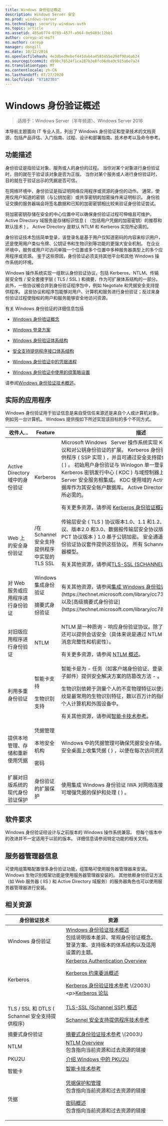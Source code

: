 ```yaml
---
title: Windows 身份验证概述
description: Windows Server 安全
ms.prod: windows-server
ms.technology: security-windows-auth
ms.topic: article
ms.assetid: 485a0774-0785-457f-a964-0e9403c12bb1
author: coreyp-at-msft
ms.author: coreyp
manager: dongill
ms.date: 10/12/2016
ms.openlocfilehash: 4e3dbed9ebef441dab4a4583455e29df98a6ab24
ms.sourcegitcommit: d99bc78524f1ca287b3e8fc06dba3c915a6e7a24
ms.translationtype: MT
ms.contentlocale: zh-CN
ms.lasthandoff: 07/27/2020
ms.locfileid: "87182303"
---
```

# <a name="windows-authentication-overview"></a>Windows 身份验证概述

>适用于：Windows Server（半年频道）、Windows Server 2016

本导航主题面向 IT 专业人员，列出了 Windows 身份验证和登录技术的文档资源，包括产品评估、入门指南、过程、设计和部署指南、技术参考以及命令参考。

## <a name="feature-description"></a>功能描述
身份验证是指验证对象、服务或人的身份的过程。 当你对某个对象进行身份验证时，目的就在于验证该对象是否为正版。 当你对某个服务或人进行身份验证时，目的就在于验证出示的凭据是否可信。

在网络环境中，身份验证是指证明网络应用程序或资源的身份的动作。 通常，使用仅用户知道的密钥（与公钥加密）或共享密钥的加密操作来证明标识。 身份验证交换的服务器端会将签名数据和已知的加密密钥相比较来验证身份验证尝试。

将加密密钥存储在安全的中心位置中可以确保身份验证过程可伸缩且可维护。 Active Directory 域服务是存储标识信息 \( （包括用户凭据的加密密钥）的推荐和默认技术 \) 。 Active Directory 是默认 NTLM 和 Kerberos 实现所必需的。

身份验证技术包括简单登录，该登录名是基于用户仅知道密码的内容来标识用户，还是使用用户类似令牌、公钥证书和生物识别等功能的更强大安全机制。 在企业环境中，服务或用户可访问单独一个位置或多个位置中多种服务器类型上的多个应用程序或资源。 鉴于这些原因，身份验证必须支持其他平台和其他 Windows 操作系统的环境。

Windows 操作系统实现一组默认身份验证协议，包括 Kerberos、NTLM、传输层安全性 \/ 安全套接字层 \( TLS \/ SSL \) 和摘要，作为可扩展体系结构的一部分。 此外，一些协议被合并到身份验证程序包中，例如 Negotiate 和凭据安全支持提供程序。 这些协议和程序包能够对用户、计算机和服务进行身份验证；反过来身份验证过程使授权的用户和服务能够安全地访问资源。

有关 Windows 身份验证的详细信息包括

-   [Windows 身份验证概念](windows-authentication-concepts.md)

-   [Windows 登录方案](windows-logon-scenarios.md)

-   [Windows 身份验证体系结构](windows-authentication-architecture.md)

-   [安全支持提供程序接口体系结构](security-support-provider-interface-architecture.md)

-   [Windows 身份验证中的凭据进程](credentials-processes-in-windows-authentication.md)

-   [Windows 身份验证中使用的组策略设置](group-policy-settings-used-in-windows-authentication.md)

请参阅[Windows 身份验证技术概述](windows-authentication-technical-overview.md)。

## <a name="practical-applications"></a>实际的应用程序
Windows 身份验证用于验证信息是来自受信任来源还是来自个人或计算机对象，例如另一台计算机。 Windows 提供按如下所述实现该目标的多个不同方式。

|收件人...|Feature|描述|
|----|------|--------|
|Active Directory 域中的身份验证|Kerberos|Microsoft Windows &nbsp; Server 操作系统实现 Kerberos 版本5身份验证协议和对公钥身份验证的扩展。 Kerberos 身份验证客户端作为安全支持提供程序 \( SSP 实现 \) ，并且可通过安全支持提供程序接口 SSPI 进行访问 \( \) 。 初始用户身份验证与 Winlogon 单一登录 \- 体系结构集成。 Kerberos 密钥发行中心 \( KDC \) 与域控制器上运行的其他 Windows Server 安全服务相集成。 KDC 使用域的 Active Directory 目录服务数据库作为其安全帐户数据库。 Active Directory 是默认 Kerberos 实现所必需的。<p>有关更多资源，请参阅 [Kerberos 身份验证概述](../kerberos/kerberos-authentication-overview.md)。|
|Web 上的安全身份验证|\/在 Schannel 安全支持提供程序中实现的 TLS SSL|传输层安全 \( TLS \) 协议版本1.0、1.1 和1.2、安全套接字层 \( SSL \) 协议、版本2.0 和3.0、数据报传输层安全协议版本1.0 和专用通信传输 \( PCT 协议版本 \) 1.0 基于公钥加密。 安全通道 \( Schannel \) 提供程序身份验证协议套件提供这些协议。 所有 Schannel 协议使用客户端和服务器模型。<p>有关其他资源，请参阅[TLS-SSL &#40;SCHANNEL SSP&#41; 概述](../tls/tls-ssl-schannel-ssp-overview.md)。|
|对 Web 服务或应用程序进行身份验证|Windows 集成身份验证<p>摘要式身份验证|有关其他资源，请参阅[集成 Windows 身份验证](https://technet.microsoft.com/library/cc758557(v=WS.10).aspx)和[摘要式身份验证](https://technet.microsoft.com/library/cc738318(v=ws.10).aspx)，以及[高级摘要式身份验证](https://technet.microsoft.com/library/cc783131(v=ws.10).aspx)。|
|对旧版应用程序进行身份验证|NTLM|NTLM 是一种质询 \- 响应身份验证协议。除了身份验证外，NTLM 协议还可以提供会话安全（具体来说是通过 NTLM 中的签名和密封功能提供消息完整性和机密性）。<p>有关更多资源，请参阅 [NTLM 概述](../kerberos/ntlm-overview.md)。|
|利用多重身份验证|智能卡支持<p>生物识别支持|智能卡是为 \- 任务（如客户端身份验证、登录到域、代码签名和保护电子邮件）提供安全解决方案的防篡改方法 \- 。<p>生物识别依赖于测量个人的不变物理特征以便对此人进行唯一标识。 指纹是最常用的生物识别特征，数以百万计的指纹生物识别设备都嵌入到个人计算机和外围设备中。<p>有关其他资源，请参阅[智能卡技术参考](https://technet.microsoft.com/itpro/windows/keep-secure/smart-card-windows-smart-card-technical-reference)。 |
|提供本地管理、存储和重新使用凭据|凭据管理<p>本地安全机构<p>密码|Windows 中的凭据管理可确保凭据安全存储。 可以通过应用或网站在安全桌面上收集凭据 \( \) ，以便在每次访问资源时显示正确的凭据。<p>
|扩展对旧版系统的现代身份验证保护|身份验证的扩展保护|使用集成 Windows 身份验证 IWA 对网络连接进行身份验证时，此功能可增强凭据的保护和处理 \( \) 。|

## <a name="software-requirements"></a>软件要求
Windows 身份验证经设计与之前版本的 Windows 操作系统兼容。 但每个版本中的改进并不一定适用于以前的版本。 详细信息请参阅特定功能的相关文档。

## <a name="server-manager-information"></a>服务器管理器信息
可使用组策略配置很多身份验证功能，组策略可使用服务器管理器来安装。 Windows 生物识别框架功能是使用服务器管理器安装的。 其他依赖身份验证方法（如 Web 服务器 \( IIS \) 和 Active Directory 域服务）的服务器角色也可以使用服务器管理器进行安装。

## <a name="related-resources"></a>相关资源

|身份验证技术|资源|
|----------------|-------|
|Windows 身份验证|[Windows 身份验证技术概述](../windows-authentication/windows-authentication-technical-overview.md)<br />包括说明版本差异、常规身份验证概念、登录方案、支持版本的体系结构以及适用设置的主题。|
|Kerberos|[Kerberos Authentication Overview](../kerberos/kerberos-authentication-overview.md)<p>[Kerberos 约束委派概述](../kerberos/kerberos-constrained-delegation-overview.md)<p>[Kerberos 身份验证技术参考](https://technet.microsoft.com/library/cc739058(v=ws.10).aspx) \(2003\)<p>[Kerberos 论坛](https://docs.microsoft.com/answers/topics/windows-server-security.html)|
|TLS \/ SSL 和 DTLS \( Schannel 安全支持提供程序\)|[TLS-SSL &#40;Schannel SSP&#41; 概述](../tls/tls-ssl-schannel-ssp-overview.md)<p>[Schannel 安全支持提供程序技术参考](../tls/schannel-security-support-provider-technical-reference.md)|
|摘要式身份验证|[摘要式身份验证技术参考](https://technet.microsoft.com/library/cc782794(v=ws.10).aspx) \(2003\)|
|NTLM|[NTLM Overview](../kerberos/ntlm-overview.md)<br />包含指向当前资源和过去资源的链接|
|PKU2U|[介绍 Windows 中的 PKU2U](https://technet.microsoft.com/library/dd560634(v=ws.10).aspx)|
|智能卡|[智能卡技术参考](https://technet.microsoft.com/itpro/windows/keep-secure/smart-card-windows-smart-card-technical-reference)<p>
|凭据|[凭据保护和管理](../credentials-protection-and-management/credentials-protection-and-management.md)<br />包含指向当前资源和过去资源的链接<p>[密码概述](../kerberos/passwords-overview.md)<br />包含指向当前资源和过去资源的链接|


